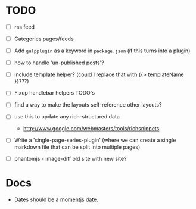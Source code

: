 # TODO

- [ ] rss feed
- [ ] Categories pages/feeds

- [ ] Add `gulpplugin` as a keyword in `package.json` (if this turns into a plugin)
- [ ] how to handle 'un-published posts'?
- [ ] include template helper? (could I replace that with {{> templateName }}???)
- [ ] Fixup handlebar helpers TODO's
- [ ] find a way to make the layouts self-reference other layouts?
- [ ] use this to update any rich-structured data
    - http://www.google.com/webmasters/tools/richsnippets
- [ ] Write a 'single-page-series-plugin'  (where we can create a single markdown file that can be split into multiple pages)
- [ ] phantomjs - image-diff old site with new site?



# Docs

- Dates should be a [momentjs](http://momentjs.com/) date.
